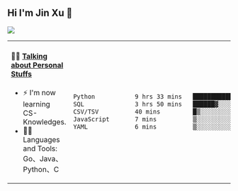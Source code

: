 
## Hi I'm Jin Xu 👋
![](https://komarev.com/ghpvc/?username=jiayouxujin&color=brightgreen&label=PROFILE+VIEWS)



<table align="center">
<tr>
<td valign="top" width="60%">

#### 🏋️‍♀️ <a href="https://github.com/jiayouxujin" target="_blank">Talking about Personal Stuffs</a>
<!-- recent_releases starts -->

- ⚡  I'm now learning CS-Knowledges.  
- 🏊‍♂️ Languages and Tools: Go、Java、Python、C
<!-- recent_releases ends -->
</td>
<td>
 
<!--START_SECTION:waka-->

```txt
Python           9 hrs 33 mins   ████████████████▓░░░░░░░░   66.62 %
SQL              3 hrs 50 mins   ██████▓░░░░░░░░░░░░░░░░░░   26.82 %
CSV/TSV          40 mins         █▒░░░░░░░░░░░░░░░░░░░░░░░   04.67 %
JavaScript       7 mins          ▒░░░░░░░░░░░░░░░░░░░░░░░░   00.88 %
YAML             6 mins          ▒░░░░░░░░░░░░░░░░░░░░░░░░   00.72 %
```

<!--END_SECTION:waka-->
 
</td>
</tr>
</table>





